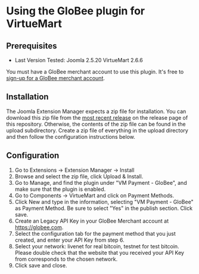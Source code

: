 # Using the GloBee plugin for VirtueMart

## Prerequisites

* Last Version Tested: Joomla 2.5.20 VirtueMart 2.6.6

You must have a GloBee merchant account to use this plugin.  It's free to [sign-up for a GloBee merchant account](https://globee.com).

## Installation
The Joomla Extension Manager expects a zip file for installation. You can download this zip file from the [most recent release](https://github.com/GloBee-Official/virtuemart-plugin/releases/latest) on the release page of this repository. Otherwise, the contents of the zip file can be found in the upload subdirectory. Create a zip file of everything in the upload directory and then follow the configuration instructions below.
 
## Configuration
1. Go to Extensions -> Extension Manager -> Install
2. Browse and select the zip file, click Upload & Install.
3. Go to Manage, and find the plugin under "VM Payment - GloBee", and make sure that the plugin is enabled.
4. Go to Components -> VirtueMart and click on Payment Methods.
5. Click New and type in the information, selecting "VM Payment - GloBee" as Payment Method. Be sure to select "Yes" in the publish section. Click save.
6. Create an Legacy API Key in your GloBee Merchant account at https://globee.com.
7. Select the configuration tab for the payment method that you just created, and enter your API Key from step 6.
8. Select your network: livenet for real bitcoin, testnet for test bitcoin. Please double check that the website that you received your API Key from corresponds to the chosen network. 
9. Click save and close.
